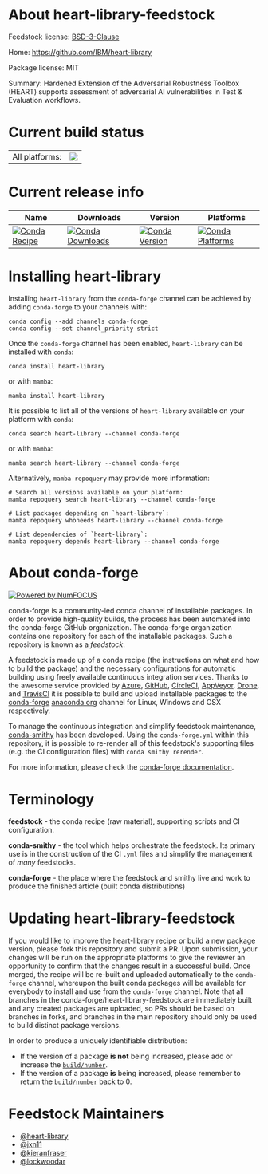 About heart-library-feedstock
=============================

Feedstock license: [BSD-3-Clause](https://github.com/conda-forge/heart-library-feedstock/blob/main/LICENSE.txt)

Home: https://github.com/IBM/heart-library

Package license: MIT

Summary: Hardened Extension of the Adversarial Robustness Toolbox (HEART) supports assessment of adversarial AI vulnerabilities in Test & Evaluation workflows.

Current build status
====================


<table><tr><td>All platforms:</td>
    <td>
      <a href="https://dev.azure.com/conda-forge/feedstock-builds/_build/latest?definitionId=23013&branchName=main">
        <img src="https://dev.azure.com/conda-forge/feedstock-builds/_apis/build/status/heart-library-feedstock?branchName=main">
      </a>
    </td>
  </tr>
</table>

Current release info
====================

| Name | Downloads | Version | Platforms |
| --- | --- | --- | --- |
| [![Conda Recipe](https://img.shields.io/badge/recipe-heart--library-green.svg)](https://anaconda.org/conda-forge/heart-library) | [![Conda Downloads](https://img.shields.io/conda/dn/conda-forge/heart-library.svg)](https://anaconda.org/conda-forge/heart-library) | [![Conda Version](https://img.shields.io/conda/vn/conda-forge/heart-library.svg)](https://anaconda.org/conda-forge/heart-library) | [![Conda Platforms](https://img.shields.io/conda/pn/conda-forge/heart-library.svg)](https://anaconda.org/conda-forge/heart-library) |

Installing heart-library
========================

Installing `heart-library` from the `conda-forge` channel can be achieved by adding `conda-forge` to your channels with:

```
conda config --add channels conda-forge
conda config --set channel_priority strict
```

Once the `conda-forge` channel has been enabled, `heart-library` can be installed with `conda`:

```
conda install heart-library
```

or with `mamba`:

```
mamba install heart-library
```

It is possible to list all of the versions of `heart-library` available on your platform with `conda`:

```
conda search heart-library --channel conda-forge
```

or with `mamba`:

```
mamba search heart-library --channel conda-forge
```

Alternatively, `mamba repoquery` may provide more information:

```
# Search all versions available on your platform:
mamba repoquery search heart-library --channel conda-forge

# List packages depending on `heart-library`:
mamba repoquery whoneeds heart-library --channel conda-forge

# List dependencies of `heart-library`:
mamba repoquery depends heart-library --channel conda-forge
```


About conda-forge
=================

[![Powered by
NumFOCUS](https://img.shields.io/badge/powered%20by-NumFOCUS-orange.svg?style=flat&colorA=E1523D&colorB=007D8A)](https://numfocus.org)

conda-forge is a community-led conda channel of installable packages.
In order to provide high-quality builds, the process has been automated into the
conda-forge GitHub organization. The conda-forge organization contains one repository
for each of the installable packages. Such a repository is known as a *feedstock*.

A feedstock is made up of a conda recipe (the instructions on what and how to build
the package) and the necessary configurations for automatic building using freely
available continuous integration services. Thanks to the awesome service provided by
[Azure](https://azure.microsoft.com/en-us/services/devops/), [GitHub](https://github.com/),
[CircleCI](https://circleci.com/), [AppVeyor](https://www.appveyor.com/),
[Drone](https://cloud.drone.io/welcome), and [TravisCI](https://travis-ci.com/)
it is possible to build and upload installable packages to the
[conda-forge](https://anaconda.org/conda-forge) [anaconda.org](https://anaconda.org/)
channel for Linux, Windows and OSX respectively.

To manage the continuous integration and simplify feedstock maintenance,
[conda-smithy](https://github.com/conda-forge/conda-smithy) has been developed.
Using the ``conda-forge.yml`` within this repository, it is possible to re-render all of
this feedstock's supporting files (e.g. the CI configuration files) with ``conda smithy rerender``.

For more information, please check the [conda-forge documentation](https://conda-forge.org/docs/).

Terminology
===========

**feedstock** - the conda recipe (raw material), supporting scripts and CI configuration.

**conda-smithy** - the tool which helps orchestrate the feedstock.
                   Its primary use is in the construction of the CI ``.yml`` files
                   and simplify the management of *many* feedstocks.

**conda-forge** - the place where the feedstock and smithy live and work to
                  produce the finished article (built conda distributions)


Updating heart-library-feedstock
================================

If you would like to improve the heart-library recipe or build a new
package version, please fork this repository and submit a PR. Upon submission,
your changes will be run on the appropriate platforms to give the reviewer an
opportunity to confirm that the changes result in a successful build. Once
merged, the recipe will be re-built and uploaded automatically to the
`conda-forge` channel, whereupon the built conda packages will be available for
everybody to install and use from the `conda-forge` channel.
Note that all branches in the conda-forge/heart-library-feedstock are
immediately built and any created packages are uploaded, so PRs should be based
on branches in forks, and branches in the main repository should only be used to
build distinct package versions.

In order to produce a uniquely identifiable distribution:
 * If the version of a package **is not** being increased, please add or increase
   the [``build/number``](https://docs.conda.io/projects/conda-build/en/latest/resources/define-metadata.html#build-number-and-string).
 * If the version of a package **is** being increased, please remember to return
   the [``build/number``](https://docs.conda.io/projects/conda-build/en/latest/resources/define-metadata.html#build-number-and-string)
   back to 0.

Feedstock Maintainers
=====================

* [@heart-library](https://github.com/heart-library/)
* [@jxn11](https://github.com/jxn11/)
* [@kieranfraser](https://github.com/kieranfraser/)
* [@lockwoodar](https://github.com/lockwoodar/)

